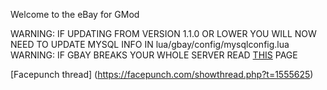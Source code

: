 Welcome to the eBay for GMod

WARNING: IF UPDATING FROM VERSION 1.1.0 OR LOWER YOU WILL NOW NEED TO UPDATE MYSQL INFO IN lua/gbay/config/mysqlconfig.lua
WARNING: IF GBAY BREAKS YOUR WHOLE SERVER READ [THIS](https://github.com/XxLMM13xXgaming/gbay/wiki/F.A.Q) PAGE 

[Facepunch thread] (https://facepunch.com/showthread.php?t=1555625)
